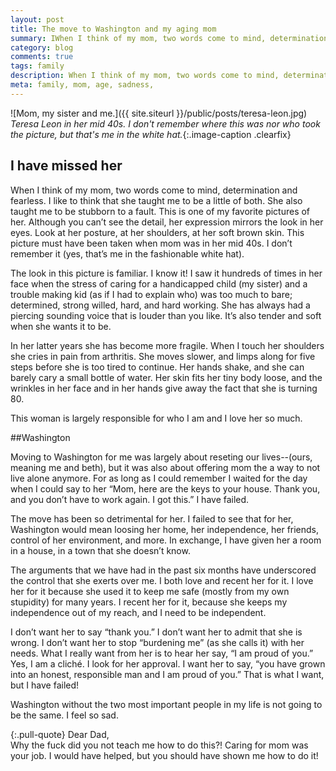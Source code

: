 ```yaml
---
layout: post
title: The move to Washington and my aging mom
summary: IWhen I think of my mom, two words come to mind, determination and fearless.
category: blog
comments: true
tags: family
description: When I think of my mom, two words come to mind, determination and fearless.
meta: family, mom, age, sadness,
---
```


![Mom, my sister and me.]({{ site.siteurl }}/public/posts/teresa-leon.jpg)
*Teresa Leon in her mid 40s. I don't remember where this was nor who took the picture, but that's me in the white hat.*{:.image-caption .clearfix}

## I have missed her

When I think of my mom, two words come to mind, determination and fearless. I like to think that she taught me to be a little of both. She also taught me to be stubborn to a fault. This is one of my favorite pictures of her. Although you can’t see the detail, her expression mirrors the look in her eyes. Look at her posture, at her shoulders, at her soft brown skin. This picture must have been taken when mom was in her mid 40s. I don’t remember it (yes, that’s me in the fashionable white hat).

The look in this picture is familiar. I know it! I saw it hundreds of times in her face when the stress of caring for a handicapped child (my sister) and a trouble making kid (as if I had to explain who) was too much to bare; determined, strong willed, hard, and hard working. She has always had a piercing sounding voice that is louder than you like. It’s also tender and soft when she wants it to be.

In her latter years she has become more fragile. When I touch her shoulders she cries in pain from arthritis. She moves slower, and limps along for five steps before she is too tired to continue. Her hands shake, and she can barely cary a small bottle of water. Her skin fits her tiny body loose, and the wrinkles in her face and in her hands give away the fact that she is turning 80.

This woman is largely responsible for who I am and I love her so much.


##Washington

Moving to Washington for me was largely about reseting our lives--(ours, meaning me and beth), but it was also about offering mom the a way to not live alone anymore. For as long as I could remember I waited for the day when I could say to her “Mom, here are the keys to your house. Thank you, and you don’t have to work again. I got this.” I have failed.

The move has been so detrimental for her. I failed to see that for her, Washington would mean loosing her home, her independence, her friends, control of her environment, and more. In exchange, I have given her a room in a house, in a town that she doesn’t know.

The arguments that we have had in the past six months have underscored the control that she exerts over me. I both love and recent her for it. I love her for it because she used it to keep me safe (mostly from my own stupidity) for many years. I recent her for it, because she keeps my independence out of my reach, and I need to be independent.

I don’t want her to say “thank you.” I don’t want her to admit that she is wrong. I don’t want her to stop “burdening me” (as she calls it) with her needs. What I really want from her is to hear her  say, “I am proud of you.” Yes, I am a cliché. I look for her approval. I want her to say, “you have grown into an honest, responsible man and I am proud of you.” That is what I want, but I have failed!

Washington without the two most important people in my life is not going to be the same. I feel so sad.

{:.pull-quote}
Dear Dad,   
Why the fuck did you not teach me how to do this?! Caring for mom was your job. I would have helped, but you should have shown me how to do it!
